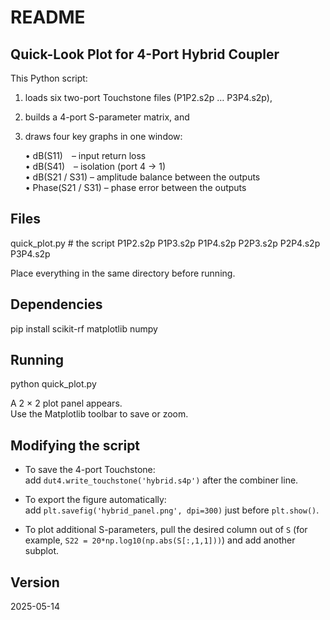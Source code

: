 README
======

Quick-Look Plot for 4-Port Hybrid Coupler
-----------------------------------------

This Python script:

1.  loads six two-port Touchstone files (P1P2.s2p … P3P4.s2p),
2.  builds a 4-port S-parameter matrix, and
3.  draws four key graphs in one window:

    • dB(S11) – input return loss  
    • dB(S41) – isolation (port 4 → 1)  
    • dB(S21 / S31) – amplitude balance between the outputs  
    • Phase(S21 / S31) – phase error between the outputs


Files
-----

quick_plot.py # the script
P1P2.s2p
P1P3.s2p
P1P4.s2p
P2P3.s2p
P2P4.s2p
P3P4.s2p


Place everything in the same directory before running.


Dependencies
------------

pip install scikit-rf matplotlib numpy



Running
-------

python quick_plot.py


A 2 × 2 plot panel appears.  
Use the Matplotlib toolbar to save or zoom.


Modifying the script
--------------------

* To save the 4-port Touchstone:  
  add `dut4.write_touchstone('hybrid.s4p')` after the combiner line.

* To export the figure automatically:  
  add `plt.savefig('hybrid_panel.png', dpi=300)` just before `plt.show()`.

* To plot additional S-parameters, pull the desired column out of `S`
  (for example, `S22 = 20*np.log10(np.abs(S[:,1,1]))`) and add another
  subplot.


Version
-------

2025-05-14
